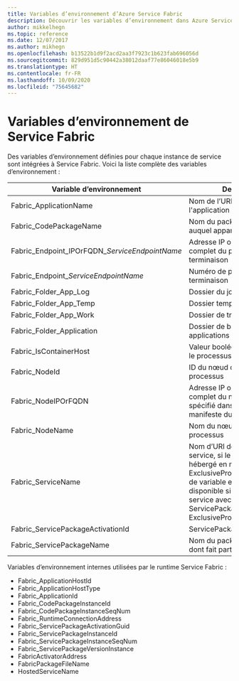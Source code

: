 ```yaml
---
title: Variables d’environnement d’Azure Service Fabric
description: Découvrir les variables d’environnement dans Azure Service Fabric. Contient une référence à une liste complète de variables et à leurs utilisations.
author: mikkelhegn
ms.topic: reference
ms.date: 12/07/2017
ms.author: mikhegn
ms.openlocfilehash: b13522b1d9f2acd2aa3f7923c1b623fab696056d
ms.sourcegitcommit: 829d951d5c90442a38012daaf77e86046018e5b9
ms.translationtype: HT
ms.contentlocale: fr-FR
ms.lasthandoff: 10/09/2020
ms.locfileid: "75645682"
---
```

# <a name="service-fabric-environment-variables"></a>Variables d’environnement de Service Fabric

Des variables d’environnement définies pour chaque instance de service sont intégrées à Service Fabric. Voici la liste complète des variables d’environnement :

| Variable d’environnement                         | Description                                                            | Exemple                                                              |
|----------------------------------------------|------------------------------------------------------------------------|----------------------------------------------------------------------|
| Fabric_ApplicationName                       | Nom de l’URI Fabric de l'application                                 | fabric:/MyApplication                                                |
| Fabric_CodePackageName                       | Nom du package de code auquel appartient le processus              | Code                                                                 |
| Fabric_Endpoint\_IPOrFQDN\_*ServiceEndpointName*     | Adresse IP ou nom de domaine complet du point de terminaison                                 | 10.0.0.1                                                     |
| Fabric\_Endpoint\_*ServiceEndpointName*              | Numéro de port du point de terminaison                                  | 8234                                                                 |
| Fabric_Folder_App_Log                        | Dossier du journal                                                             | C:\\\\Data\\\\_App\\\\_Node_0\\\\MyApplicationType_App12\\\\log      |
| Fabric_Folder_App_Temp                       | Dossier temporaire                                                            | C:\\\\Data\\\\_App\\\\_Node_0\\\\MyApplicationType_App12\\\\temp     |
| Fabric_Folder_App_Work                       | Dossier de travail                                                            | C:\\\\Data\\\\_App\\\\_Node_0\\\\MyApplicationType_App12\\\\work     |
| Fabric_Folder_Application                    | Dossier de base des applications                                           | C:\\\\Data\\\\_App\\\\_Node_0\\\\MyApplicationType_App12             |
| Fabric_IsContainerHost                       | Valeur booléenne qui spécifie si le processus est un conteneur                   | false                                                                |
| Fabric_NodeId                                | ID du nœud qui exécute le processus                            | bf865279ba277deb864a976fbf4c200e                                     |
| Fabric_NodeIPOrFQDN                          | Adresse IP ou nom de domaine complet du nœud, tel que spécifié dans le fichier manifeste du cluster. | localhost ou 10.0.0.1                                                |
| Fabric_NodeName                              | Nom du nœud qui exécute le processus                          | _Node_0                                                              |
| Fabric_ServiceName                           | Nom d’URI de structure du service, si le service est hébergé en mode ExclusiveProcess. Cette valeur de variable est uniquement disponible si vous créez le service avec ServicePackageActivationMode ExclusiveProcess.  | fabric:/MyApplication/MyService                                               |
| Fabric_ServicePackageActivationId            | ServicePackageActivationId                                         | Identificateur global unique                                                               |
| Fabric_ServicePackageName                    | Nom du package de service dont fait partie le processus                     | Web1Pkg                                                              |

Variables d’environnement internes utilisées par le runtime Service Fabric :

- Fabric_ApplicationHostId
- Fabric_ApplicationHostType
- Fabric_ApplicationId
- Fabric_CodePackageInstanceId
- Fabric_CodePackageInstanceSeqNum
- Fabric_RuntimeConnectionAddress
- Fabric_ServicePackageActivationGuid
- Fabric_ServicePackageInstanceId
- Fabric_ServicePackageInstanceSeqNum
- Fabric_ServicePackageVersionInstance
- FabricActivatorAddress
- FabricPackageFileName
- HostedServiceName
